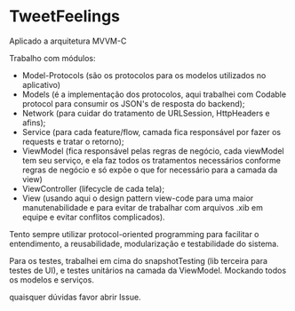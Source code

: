 # TweetFeelings

Aplicado a arquitetura MVVM-C

Trabalho com módulos:
- Model-Protocols (são os protocolos para os modelos utilizados no aplicativo)
- Models (é a implementação dos protocolos, aqui trabalhei com Codable protocol para consumir os JSON's de resposta do backend);
- Network (para cuidar do tratamento de URLSession, HttpHeaders e afins);
- Service (para cada feature/flow, camada fica responsável por fazer os requests e tratar o retorno);
- ViewModel (fica responsável pelas regras de negócio, cada viewModel tem seu serviço, e ela faz todos os tratamentos necessários conforme regras de negócio e só expõe o que for necessário para a camada da view)
- ViewController (lifecycle de cada tela);
- View (usando aqui o design pattern view-code para uma maior manutenabilidade e para evitar de trabalhar com arquivos .xib em equipe e evitar conflitos complicados).

Tento sempre utilizar protocol-oriented programming para facilitar o entendimento, a reusabilidade, modularização e testabilidade do sistema.

Para os testes, trabalhei em cima do snapshotTesting (lib terceira para testes de UI), e testes unitários na camada da ViewModel. Mockando todos os modelos e serviços.

quaisquer dúvidas favor abrir Issue.
